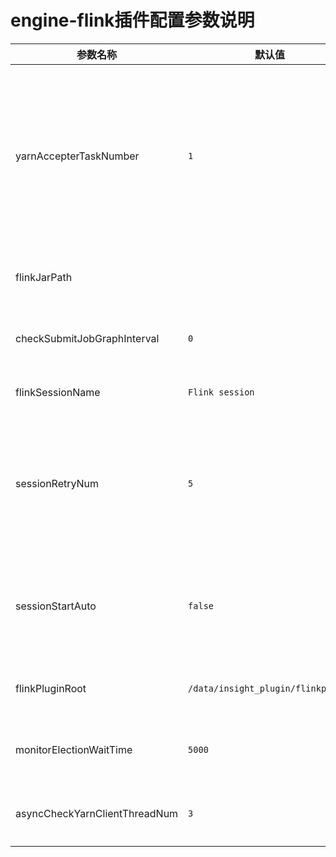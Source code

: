 # engine-flink插件配置参数说明


| 参数名称 | 默认值 | 描述 |
|---|---|---|
| yarnAccepterTaskNumber|`1`| engine可接受的yarn上任务为`Accepted`状态的个数，如果超过指定的数量，engine会将未提交的任务加入到`lacking queue`中。等待数量降低至指定值后再提交到yarn上。|
| flinkJarPath ||`session check`健康检查所需要提交的jar的路径|
| checkSubmitJobGraphInterval |`0`|提交`session check`任务的时间间隔，时间单位为`s`。|
| flinkSessionName |`Flink session`|`flink session` 启动之后在yarn上显示的名称。|
| sessionRetryNum |`5`|当session在yarn上失败或者engine未检测到session时，engine尝试拉起session的次数。如果超过该次数则不会重试。|
| sessionStartAuto |`false`|是否由engine接管`flink session`,`false`代表由`EazyManager`接管，`true`代表由`Engine`接管。|
| flinkPluginRoot |`/data/insight_plugin/flinkplugin`|flink任务需要的`flinkx`以及`flinkStreamSql`插件路径。|
| monitorElectionWaitTime |`5000`|`flink client`加入到leader选举的等待时间，时间单位为`s`。|
| asyncCheckYarnClientThreadNum |`3`|`Engine`异步检查`YarnClient`是否健康的线程池数量。|



